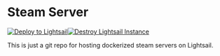 # Steam Server
[![Deploy to Lightsail](https://github.com/JoshuaSchlichting/SteamServer/actions/workflows/deploy_lightsail.yml/badge.svg)](https://github.com/JoshuaSchlichting/SteamServer/actions/workflows/deploy_lightsail.yml)[![Destroy Lightsail Instance](https://github.com/JoshuaSchlichting/SteamServer/actions/workflows/destroy_lightsail.yml/badge.svg)](https://github.com/JoshuaSchlichting/SteamServer/actions/workflows/destroy_lightsail.yml)

This is just a git repo for hosting dockerized steam servers on Lightsail.